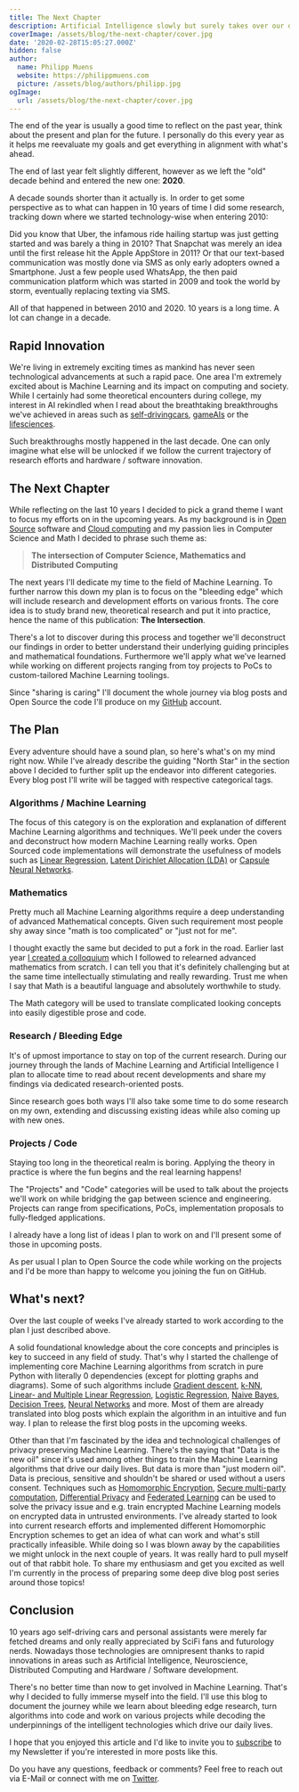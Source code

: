 ```yaml
---
title: The Next Chapter
description: Artificial Intelligence slowly but surely takes over our daily lives. Let's peek under the covers to learn how it works and ensure that it's used for good.
coverImage: /assets/blog/the-next-chapter/cover.jpg
date: '2020-02-28T15:05:27.000Z'
hidden: false
author:
  name: Philipp Muens
  website: https://philippmuens.com
  picture: /assets/blog/authors/philipp.jpg
ogImage:
  url: /assets/blog/the-next-chapter/cover.jpg
---
```


The end of the year is usually a good time to reflect on the past year, think about the present and plan for the future. I personally do this every year as it helps me reevaluate my goals and get everything in alignment with what's ahead.

The end of last year felt slightly different, however as we left the "old" decade behind and entered the new one: **2020**.

A decade sounds shorter than it actually is. In order to get some perspective as to what can happen in 10 years of time I did some research, tracking down where we started technology-wise when entering 2010:

Did you know that Uber, the infamous ride hailing startup was just getting started and was barely a thing in 2010? That Snapchat was merely an idea until the first release hit the Apple AppStore in 2011? Or that our text-based communication was mostly done via SMS as only early adopters owned a Smartphone. Just a few people used WhatsApp, the then paid communication platform which was started in 2009 and took the world by storm, eventually replacing texting via SMS.

All of that happened in between 2010 and 2020. 10 years is a long time. A lot can change in a decade.

## Rapid Innovation

We're living in extremely exciting times as mankind has never seen technological advancements at such a rapid pace. One area I'm extremely excited about is Machine Learning and its impact on computing and society. While I certainly had some theoretical encounters during college, my interest in AI rekindled when I read about the breathtaking breakthroughs we've achieved in areas such as [self-driving](https://www.tesla.com/autopilot)[cars](https://waymo.com), [game](https://deepmind.com/research/case-studies/alphago-the-story-so-far)[AIs](https://deepmind.com/blog/article/alphastar-mastering-real-time-strategy-game-starcraft-ii) or the [life](https://www.nature.com/articles/s41598-019-48995-4)[sciences](https://deepmind.com/blog/article/AlphaFold-Using-AI-for-scientific-discovery).

Such breakthroughs mostly happened in the last decade. One can only imagine what else will be unlocked if we follow the current trajectory of research efforts and hardware / software innovation.

## The Next Chapter

While reflecting on the last 10 years I decided to pick a grand theme I want to focus my efforts on in the upcoming years. As my background is in [Open Source](https://github.com/serverless/serverless) software and [Cloud computing](https://serverless.com) and my passion lies in Computer Science and Math I decided to phrase such theme as:

> **The intersection of Computer Science, Mathematics and Distributed Computing**

The next years I'll dedicate my time to the field of Machine Learning. To further narrow this down my plan is to focus on the "bleeding edge" which will include research and development efforts on various fronts. The core idea is to study brand new, theoretical research and put it into practice, hence the name of this publication: **The Intersection**.

There's a lot to discover during this process and together we'll deconstruct our findings in order to better understand their underlying guiding principles and mathematical foundations. Furthermore we'll apply what we've learned while working on different projects ranging from toy projects to PoCs to custom-tailored Machine Learning toolings.

Since "sharing is caring" I'll document the whole journey via blog posts and Open Source the code I'll produce on my [GitHub](https://github.com/pmuens) account.

## The Plan

Every adventure should have a sound plan, so here's what's on my mind right now. While I've already describe the guiding "North Star" in the section above I decided to further split up the endeavor into different categories. Every blog post I'll write will be tagged with respective categorical tags.

### Algorithms / Machine Learning

The focus of this category is on the exploration and explanation of different Machine Learning algorithms and techniques. We'll peek under the covers and deconstruct how modern Machine Learning really works. Open Sourced code implementations will demonstrate the usefulness of models such as [Linear Regression](https://en.wikipedia.org/wiki/Linear_regression), [Latent Dirichlet Allocation (LDA)](https://en.wikipedia.org/wiki/Latent_Dirichlet_allocation) or [Capsule Neural Networks](https://en.wikipedia.org/wiki/Capsule_neural_network).

### Mathematics

Pretty much all Machine Learning algorithms require a deep understanding of advanced Mathematical concepts. Given such requirement most people shy away since "math is too complicated" or "just not for me".

I thought exactly the same but decided to put a fork in the road. Earlier last year [I created a colloquium](/learning-advanced-mathematics/) which I followed to relearned advanced mathematics from scratch. I can tell you that it's definitely challenging but at the same time intellectually stimulating and really rewarding. Trust me when I say that Math is a beautiful language and absolutely worthwhile to study.

The Math category will be used to translate complicated looking concepts into easily digestible prose and code.

### Research / Bleeding Edge

It's of upmost importance to stay on top of the current research. During our journey through the lands of Machine Learning and Artificial Intelligence I plan to allocate time to read about recent developments and share my findings via dedicated research-oriented posts.

Since research goes both ways I'll also take some time to do some research on my own, extending and discussing existing ideas while also coming up with new ones.

### Projects / Code

Staying too long in the theoretical realm is boring. Applying the theory in practice is where the fun begins and the real learning happens!

The "Projects" and "Code" categories will be used to talk about the projects we'll work on while bridging the gap between science and engineering. Projects can range from specifications, PoCs, implementation proposals to fully-fledged applications.

I already have a long list of ideas I plan to work on and I'll present some of those in upcoming posts.

As per usual I plan to Open Source the code while working on the projects and I'd be more than happy to welcome you joining the fun on GitHub.

## What's next?

Over the last couple of weeks I've already started to work according to the plan I just described above.

A solid foundational knowledge about the core concepts and principles is key to succeed in any field of study. That's why I started the challenge of implementing core Machine Learning algorithms from scratch in pure Python with literally 0 dependencies (except for plotting graphs and diagrams). Some of such algorithms include [Gradient descent](https://en.wikipedia.org/wiki/Gradient_descent), [k-NN](https://en.wikipedia.org/wiki/K-nearest_neighbors_algorithm), [Linear- and Multiple Linear Regression](https://en.wikipedia.org/wiki/Linear_regression), [Logistic Regression](https://en.wikipedia.org/wiki/Logistic_regression), [Naive Bayes](https://en.wikipedia.org/wiki/Naive_Bayes_classifier), [Decision Trees](https://en.wikipedia.org/wiki/Decision_tree), [Neural Networks](https://en.wikipedia.org/wiki/Artificial_neural_network) and more. Most of them are already translated into blog posts which explain the algorithm in an intuitive and fun way. I plan to release the first blog posts in the upcoming weeks.

Other than that I'm fascinated by the idea and technological challenges of privacy preserving Machine Learning. There's the saying that "Data is the new oil" since it's used among other things to train the Machine Learning algorithms that drive our daily lives. But data is more than "just modern oil". Data is precious, sensitive and shouldn't be shared or used without a users consent. Techniques such as [Homomorphic Encryption](https://en.wikipedia.org/wiki/Homomorphic_encryption), [Secure multi-party computation](https://en.wikipedia.org/wiki/Secure_multi-party_computation), [Differential Privacy](https://en.wikipedia.org/wiki/Differential_privacy) and [Federated Learning](https://en.wikipedia.org/wiki/Federated_learning) can be used to solve the privacy issue and e.g. train encrypted Machine Learning models on encrypted data in untrusted environments. I've already started to look into current research efforts and implemented different Homomorphic Encryption schemes to get an idea of what can work and what's still practically infeasible. While doing so I was blown away by the capabilities we might unlock in the next couple of years. It was really hard to pull myself out of that rabbit hole. To share my enthusiasm and get you excited as well I'm currently in the process of preparing some deep dive blog post series around those topics!

## Conclusion

10 years ago self-driving cars and personal assistants were merely far fetched dreams and only really appreciated by SciFi fans and futurology nerds. Nowadays those technologies are omnipresent thanks to rapid innovations in areas such as Artificial Intelligence, Neuroscience, Distributed Computing and Hardware / Software development.

There's no better time than now to get involved in Machine Learning. That's why I decided to fully immerse myself into the field. I'll use this blog to document the journey while we learn about bleeding edge research, turn algorithms into code and work on various projects while decoding the underpinnings of the intelligent technologies which drive our daily lives.

I hope that you enjoyed this article and I'd like to invite you to [subscribe](/subscribe) to my Newsletter if you're interested in more posts like this.

Do you have any questions, feedback or comments? Feel free to reach out via E-Mail or connect with me on [Twitter](https://twitter.com/pmmuens).
